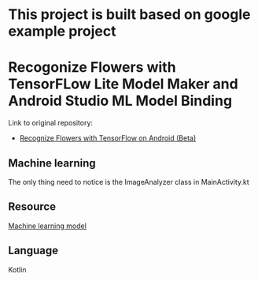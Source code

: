 #   This project is built based on google example project

# Recogonize Flowers with TensorFLow Lite Model Maker and Android Studio ML Model Binding

Link to original repository:

* [Recognize Flowers with TensorFlow on Android (Beta)](https://goo.gle/3dbCSbt)

## Machine learning

The only thing need to notice is the ImageAnalyzer class in MainActivity.kt

## Resource
[Machine learning model](https://github.com/idark2004/DogCatHumanDetectionModel.git)
## Language
Kotlin

